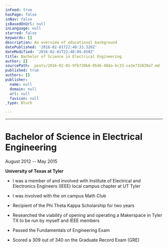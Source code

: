 ```yaml
---
inFeed: true
hasPage: false
inNav: false
isBasedOnUrl: null
inLanguage: null
starred: false
keywords: []
description: An overview of educational background
datePublished: '2016-02-01T22:40:33.320Z'
dateModified: '2016-02-01T22:40:09.850Z'
title: Bachelor of Science in Electrical Engineering
author: []
sourcePath: _posts/2016-02-01-9fb720b6-9546-48da-bc33-ca3e732839a7.md
published: true
authors: []
publisher:
  name: null
  domain: null
  url: null
  favicon: null
_type: Blurb

---
```

****

# Bachelor of Science in Electrical Engineering

August 2012 --
May 2015

**University of Texas at Tyler**

* I was a member of and involved with Institute of Electrical
and Electronics Engineers (IEEE) local campus chapter at UT Tyler

* I was involved with the on campus Math Club

* Recipient of the Phi Theta Kappa Scholarship for two years

* Researched the viability of opening and operating a
Makerspace in Tyler TX to be run by myself and IEEE members

* Passed the Fundamentals of Engineering Exam

* Scored
a 309 out of 340 on the Graduate Record Exam (GRE)